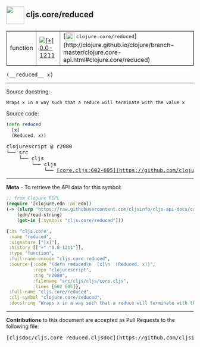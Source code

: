 ## <img width="48px" valign="middle" src="http://i.imgur.com/Hi20huC.png"> cljs.core/reduced

 <table border="1">
<tr>

<td>function</td>
<td><a href="https://github.com/cljsinfo/cljs-api-docs/tree/0.0-1211"><img valign="middle" alt="[+] 0.0-1211" src="https://img.shields.io/badge/+-0.0--1211-lightgrey.svg"></a> </td>
<td>
[<img height="24px" valign="middle" src="http://i.imgur.com/1GjPKvB.png"> <samp>clojure.core/reduced</samp>](http://clojure.github.io/clojure/branch-master/clojure.core-api.html#clojure.core/reduced)
</td>
</tr>
</table>

 <samp>
(__reduced__ x)<br>
</samp>

---




Source docstring:

```
Wraps x in a way such that a reduce will terminate with the value x
```

Source code:

```clj
(defn reduced
  [x]
  (Reduced. x))
```

 <pre>
clojurescript @ r2080
└── src
    └── cljs
        └── cljs
            └── <ins>[core.cljs:602-605](https://github.com/clojure/clojurescript/blob/r2080/src/cljs/cljs/core.cljs#L602-L605)</ins>
</pre>


---

__Meta__ - To retrieve the API data for this symbol:

```clj
;; from Clojure REPL
(require '[clojure.edn :as edn])
(-> (slurp "https://raw.githubusercontent.com/cljsinfo/cljs-api-docs/catalog/cljs-api.edn")
    (edn/read-string)
    (get-in [:symbols "cljs.core/reduced"]))
```

```clj
{:ns "cljs.core",
 :name "reduced",
 :signature ["[x]"],
 :history [["+" "0.0-1211"]],
 :type "function",
 :full-name-encode "cljs.core_reduced",
 :source {:code "(defn reduced\n  [x]\n  (Reduced. x))",
          :repo "clojurescript",
          :tag "r2080",
          :filename "src/cljs/cljs/core.cljs",
          :lines [602 605]},
 :full-name "cljs.core/reduced",
 :clj-symbol "clojure.core/reduced",
 :docstring "Wraps x in a way such that a reduce will terminate with the value x"}

```

---

__Contributions__ to this document are accepted as Pull Requests to the following file:

 <pre>
[cljsdoc/cljs.core_reduced.cljsdoc](https://github.com/cljsinfo/cljs-api-docs/blob/master/cljsdoc/cljs.core_reduced.cljsdoc)
</pre>

